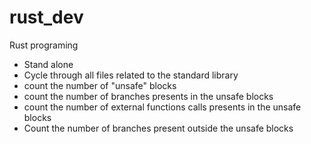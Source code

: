 # rust_dev
Rust programing

- Stand alone
- Cycle through all files related to the standard library
- count the number of "unsafe" blocks
- count the number of branches presents in the unsafe blocks
- count the number of external functions calls presents in the unsafe blocks
- Count the number of branches present outside the unsafe blocks
